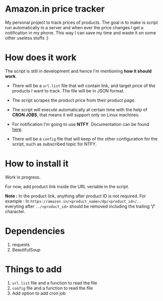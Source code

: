 # Amazon.in price tracker

My personal project to track prices of products. The goal is to make is script run automatically in a server and when ever the price changes I get a notification in my phone. This way I can save my time and waste it on some other useless stuffs :)

# How does it work 

The script is still in development and hence I'm mentioning **how it should work**.

* There will be a `url.list` file that will contain link, and target price of the products I want to track. The file will be in JSON format.

* The script scrapes the product price from their product page.

* The script will execute automatically at certain time with the help of **CRON JOBS**, that means it will support only on Linux machines. 

* For notification I'm going to use **NTFY**. Documentation can be found [here](https://docs.ntfy.sh/).

* There will be a `config` file that will keep of the other configuration for the script, such as subscribed topic for NTFY.

# How to install it

Work in progress.

For now, add product link inside the URL veriable in the script. 

**Note :** In the product link, anything after product ID is not required. For example : In `https://amazon.in/<product_name>/dp/<product_id>/..` everyting after `../<product_id>` should be removed including the trailing **'/'** character.

# Dependencies 

1. requests
1. BeautifulSoup

# Things to add

1. `url.list` file and a function to read the file
1. `config` file and a function to read the file
1. Add option to add cron job 
